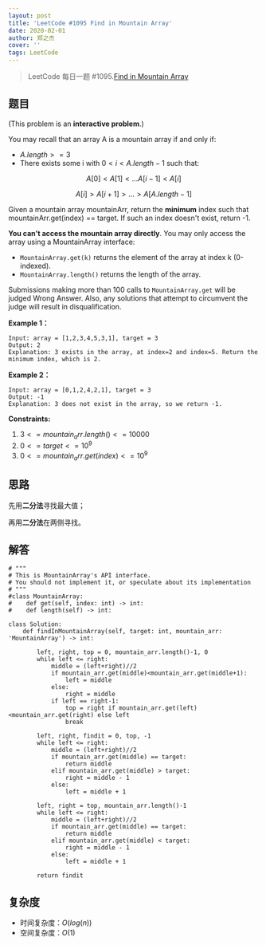 ```yaml
---
layout: post
title: 'LeetCode #1095 Find in Mountain Array'
date: 2020-02-01
author: 郑之杰
cover: ''
tags: LeetCode
---
```


> LeetCode 每日一题 #1095.[Find in Mountain Array](https://leetcode-cn.com/problems/find-in-mountain-array/)

## 题目
(This problem is an **interactive problem**.)

You may recall that an array A is a mountain array if and only if:

- $A.length >= 3$
- There exists some i with $0 < i < A.length - 1$ such that:

$$ A[0] < A[1] < ... A[i-1] < A[i] $$

$$ A[i] > A[i+1] > ... > A[A.length - 1]$$

Given a mountain array mountainArr, return the **minimum** index such that mountainArr.get(index) == target.  If such an index doesn't exist, return -1.

**You can't access the mountain array directly**.  You may only access the array using a MountainArray interface:

- ```MountainArray.get(k)``` returns the element of the array at index k (0-indexed).
- ```MountainArray.length()``` returns the length of the array.

Submissions making more than 100 calls to ```MountainArray.get``` will be judged Wrong Answer.  Also, any solutions that attempt to circumvent the judge will result in disqualification.

**Example 1：**
```
Input: array = [1,2,3,4,5,3,1], target = 3
Output: 2
Explanation: 3 exists in the array, at index=2 and index=5. Return the minimum index, which is 2.
```

**Example 2：**
```
Input: array = [0,1,2,4,2,1], target = 3
Output: -1
Explanation: 3 does not exist in the array, so we return -1.
```

**Constraints:**
1. $3 <= mountain_arr.length() <= 10000$
2. $0 <= target <= 10^9$
3. $0 <= mountain_arr.get(index) <= 10^9$


## 思路
先用**二分法**寻找最大值；

再用**二分法**在两侧寻找。

## 解答
```
# """
# This is MountainArray's API interface.
# You should not implement it, or speculate about its implementation
# """
#class MountainArray:
#    def get(self, index: int) -> int:
#    def length(self) -> int:

class Solution:
    def findInMountainArray(self, target: int, mountain_arr: 'MountainArray') -> int:

        left, right, top = 0, mountain_arr.length()-1, 0
        while left <= right:
            middle = (left+right)//2
            if mountain_arr.get(middle)<mountain_arr.get(middle+1):
                left = middle
            else:
                right = middle
            if left == right-1:
                top = right if mountain_arr.get(left)<mountain_arr.get(right) else left
                break

        left, right, findit = 0, top, -1
        while left <= right:
            middle = (left+right)//2
            if mountain_arr.get(middle) == target:
                return middle
            elif mountain_arr.get(middle) > target:
                right = middle - 1
            else:
                left = middle + 1
        
        left, right = top, mountain_arr.length()-1
        while left <= right:
            middle = (left+right)//2
            if mountain_arr.get(middle) == target:
                return middle
            elif mountain_arr.get(middle) < target:
                right = middle - 1
            else:
                left = middle + 1
        
        return findit
```

## 复杂度
- 时间复杂度：$O(log(n))$
- 空间复杂度：$O(1)$